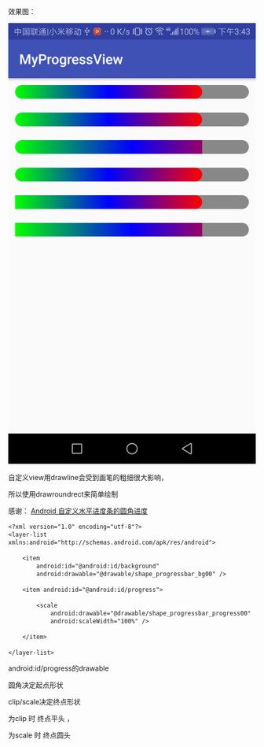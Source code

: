 
效果图：

![](https://github.com/Ablexq/MyProgressView/blob/master/device-2018-06-29-154348.png)

自定义view用drawline会受到画笔的粗细很大影响，

所以使用drawroundrect来简单绘制

感谢：
[Android 自定义水平进度条的圆角进度](https://blog.csdn.net/lv_fq/article/details/51762209)

```
<?xml version="1.0" encoding="utf-8"?>
<layer-list xmlns:android="http://schemas.android.com/apk/res/android">

    <item
        android:id="@android:id/background"
        android:drawable="@drawable/shape_progressbar_bg00" />

    <item android:id="@android:id/progress">

        <scale
            android:drawable="@drawable/shape_progressbar_progress00"
            android:scaleWidth="100%" />

    </item>

</layer-list>
```
android:id/progress的drawable 

圆角决定起点形状
 
clip/scale决定终点形状 

为clip 时 终点平头 ， 

为scale 时 终点圆头 